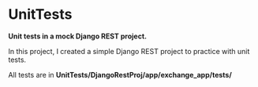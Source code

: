 # UnitTests

**Unit tests in a mock Django REST project.**

In this project, I created a simple Django REST project to practice with unit tests.

All tests are in **UnitTests/DjangoRestProj/app/exchange_app/tests/**

